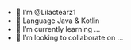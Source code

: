 - 👋 I’m @Lilactearz1
- 👀 Language Java & Kotlin
- 🌱 I’m currently learning ...
- 💞️ I’m looking to collaborate on ...
  

<!---
Lilactearz1/Lilactearz1 is a ✨ special ✨ repository because its `README.md` (this file) appears on your GitHub profile.
You can click the Preview link to take a look at your changes.
--->
